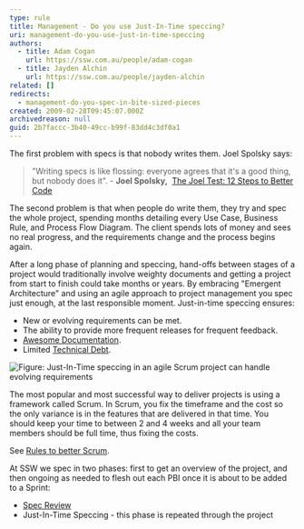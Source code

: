 ```yaml
---
type: rule
title: Management - Do you use Just-In-Time speccing?
uri: management-do-you-use-just-in-time-speccing
authors:
  - title: Adam Cogan
    url: https://ssw.com.au/people/adam-cogan
  - title: Jayden Alchin
    url: https://ssw.com.au/people/jayden-alchin
related: []
redirects:
  - management-do-you-spec-in-bite-sized-pieces
created: 2009-02-28T09:45:07.000Z
archivedreason: null
guid: 2b7faccc-3b40-49cc-b99f-83dd4c3df0a1
---
```

The first problem with specs is that nobody writes them. Joel Spolsky says:

> "Writing specs is like flossing: everyone agrees that it's a good thing, but nobody does it".
>                 -  **Joel Spolsky,**  [The Joel Test: 12 Steps to Better Code](https://www.joelonsoftware.com/2000/08/09/the-joel-test-12-steps-to-better-code/)

The second problem is that when people do write them, they try and spec the whole project, spending months detailing every Use Case, Business Rule, and Process Flow Diagram. The client spends lots of money and sees no real progress, and the requirements change and the process begins again.

<!--endintro-->

After a long phase of planning and speccing, hand-offs between stages of a project would traditionally involve weighty documents and getting a project from start to finish could take months or years. By embracing "Emergent Architecture" and using an agile approach to project management you spec just enough, at the last responsible moment. Just-in-time speccing ensures:

* New or evolving requirements can be met.
* The ability to provide more frequent releases for frequent feedback. 
* [Awesome Documentation](/awesome-documentation).
* Limited [Technical Debt](/technical-debt).

![Figure: Just-In-Time speccing in an agile Scrum project can handle evolving requirements](jit-speccing.png)

The most popular and most successful way to deliver projects is using a framework called Scrum. In Scrum, you fix the timeframe and the cost so the only variance is in the features that are delivered in that time. You should keep your time to between 2 and 4 weeks and all your team members should be full time, thus fixing the costs.

See [Rules to better Scrum](https://www.ssw.com.au/rules/rules-to-better-scrum-using-azure-devops).

At SSW we spec in two phases: first to get an overview of the project, and then ongoing as needed to flesh out each PBI once it is about to be added to a Sprint:

* [Spec Review](/spec-do-you-create-an-initial-release-plan-and-ballpark)
* Just-In-Time Speccing - this phase is repeated through the project